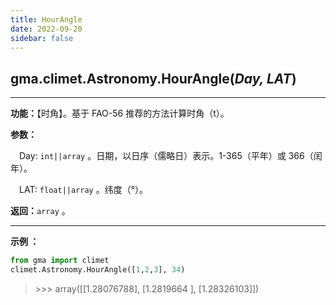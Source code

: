 ```yaml
---
title: HourAngle
date: 2022-09-20
sidebar: false
---
```


## gma.climet.Astronomy.**HourAngle**(*Day, LAT*) <Badge text="1.0.13 +"/>

---

**功能：**【时角】。基于 FAO-56 推荐的方法计算时角（t）。

**参数：**

&emsp;Day: `int||array` 。日期，以日序（儒略日）表示。1-365（平年）或 366（闰年）。

&emsp;LAT: `float||array` 。纬度（°）。

**返回：**`array` 。

---

**示例 ：**

```python
from gma import climet
climet.Astronomy.HourAngle([1,2,3], 34)
```
> \>>> array([[1.28076788], [1.2819664 ], [1.28326103]])